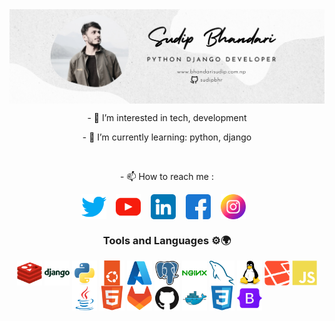 
<img align="center" src="images/cover.png" alt="sudip_bhr" />
<p align="center">
  - 👀 I’m interested in tech, development
</p>
<p align="center">
  - 🌱 I’m currently learning: python, django
</p>
<br>
<p align="center">
  - 📫 How to reach me :
</p>
<p align="center">
  <a href="https://twitter.com/sudip_bhr" target="blank"><img align="center" src="images/twitter.png" alt="sudip_bhr" height="40" width="40" /></a>&nbsp; &nbsp;
  <a href="https://youtube.com/SmartGene" target="blank"><img align="center" src="images/youtube.png" alt="SmartGene" height="40" width="40" /></a>&nbsp; &nbsp;
  <a href="https://linkedin.com/in/sudipbhr57" target="blank"><img align="center" src="images/linkedin.png" alt="sudipbhr57" height="40" width="40" /></a>&nbsp; &nbsp;
  <a href="https://fb.com/sudipbhr57" target="blank"><img align="center" src="images/facebook.png" alt="sudipbhr57" height="40" width="40" /></a>&nbsp; &nbsp;
  <a href="https://instagram.com/sudip_bhr" target="blank"><img align="center" src="images/instagram.png" alt="sudip_bhr" height="40" width="40" /></a>&nbsp; &nbsp;
</p>

<h3 align="center">
  Tools and Languages ⚙️🌍
</h3>

<p align="center">
<img align="center" src="https://github.com/devicons/devicon/blob/master/icons/redis/redis-original.svg" alt="sudip_bhr" height="40" width="40" />
<img align="center" src="https://raw.githubusercontent.com/devicons/devicon/55609aa5bd817ff167afce0d965585c92040787a/icons/django/django-plain-wordmark.svg" alt="sudip_bhr" height="40" width="40" />
<img align="center" src="https://github.com/devicons/devicon/blob/master/icons/python/python-original.svg" alt="sudip_bhr" height="40" width="40" />
<img align="center" src="https://github.com/devicons/devicon/blob/master/icons/ubuntu/ubuntu-plain.svg" alt="sudip_bhr" height="40" width="40" />
<img align="center" src="https://raw.githubusercontent.com/devicons/devicon/55609aa5bd817ff167afce0d965585c92040787a/icons/azure/azure-original.svg" alt="sudip_bhr" height="40" width="40" />
<img align="center" src="https://github.com/devicons/devicon/blob/master/icons/postgresql/postgresql-original.svg" alt="sudip_bhr" height="40" width="40" />
<img align="center" src="https://github.com/devicons/devicon/blob/master/icons/nginx/nginx-original.svg" alt="sudip_bhr" height="40" width="40" />
<img align="center" src="https://github.com/devicons/devicon/blob/master/icons/mysql/mysql-original.svg" alt="sudip_bhr" height="40" width="40" />
<img align="center" src="https://raw.githubusercontent.com/devicons/devicon/55609aa5bd817ff167afce0d965585c92040787a/icons/linux/linux-original.svg" alt="sudip_bhr" height="40" width="40" />
<img align="center" src="https://github.com/devicons/devicon/blob/master/icons/laravel/laravel-plain.svg" alt="sudip_bhr" height="40" width="40" />
<img align="center" src="https://github.com/devicons/devicon/blob/master/icons/javascript/javascript-plain.svg" alt="sudip_bhr" height="40" width="40" />
<img align="center" src="https://github.com/devicons/devicon/blob/master/icons/java/java-original.svg" alt="sudip_bhr" height="40" width="40" />
<img align="center" src="https://github.com/devicons/devicon/blob/master/icons/html5/html5-original.svg" alt="sudip_bhr" height="40" width="40" />
<img align="center" src="https://github.com/devicons/devicon/blob/master/icons/gitlab/gitlab-original.svg" alt="sudip_bhr" height="40" width="40" />
<img align="center" src="https://github.com/devicons/devicon/blob/master/icons/github/github-original.svg" alt="sudip_bhr" height="40" width="40" />
<img align="center" src="https://raw.githubusercontent.com/devicons/devicon/55609aa5bd817ff167afce0d965585c92040787a/icons/docker/docker-original.svg" alt="sudip_bhr" height="40" width="40" />
<img align="center" src="https://raw.githubusercontent.com/devicons/devicon/55609aa5bd817ff167afce0d965585c92040787a/icons/css3/css3-original.svg" alt="sudip_bhr" height="40" width="40" />
<img align="center" src="https://raw.githubusercontent.com/devicons/devicon/55609aa5bd817ff167afce0d965585c92040787a/icons/bootstrap/bootstrap-original.svg" alt="sudip_bhr" height="40" width="40" />

</p>


